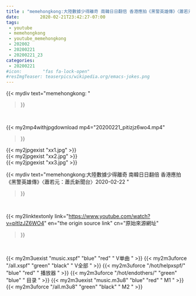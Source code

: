 ```yaml
---
title : "memehongkong:大陸數據少得離奇 南韓日日翻倍 香港應拍《黑警英雄傳》〈蕭若元：蕭氏新聞台〉2020-02-22 "
date:        2020-02-21T23:42:27-07:00
tags:
 - youtube
 - memehongkong
 - youtube_memehongkong
 - 202002
 - 20200221
 - 20200221_23
categories:
 - 20200221
#icon:        "fas fa-lock-open"
#resImgTeaser: teaserpics/wikipedia.org/emacs-jokes.png
---
```


{{< mydiv text="memehongkong: "
>}}
<br>


{{< my2mp4withjpgdownload mp4="20200221_pitizjz6wo4.mp4"
>}}

{{< my2jpgexist "xx1.jpg" >}}<br>
{{< my2jpgexist "xx2.jpg" >}}<br>
{{< my2jpgexist "xx3.jpg" >}}<br>



{{< mydiv text="memehongkong:大陸數據少得離奇 南韓日日翻倍 香港應拍《黑警英雄傳》〈蕭若元：蕭氏新聞台〉2020-02-22 "
>}}
<br>

{{< my2linktextonly link="https://www.youtube.com/watch?v=pItIzJZ6WO4"
en="the origin source link" cn="原始來源網址"
>}}


<br>

{{< my2m3uexist "music.xspf"        "blue"   "red"    " V单曲 " >}} {{< my2m3uforce "/all.xspf"         "green"  "black"  " V全部 " >}} {{< my2m3uforce "/hot/helpxspf/"    "blue"   "red"    " 播放器 " >}} {{< my2m3uforce "/hot/endothers/"   "green"  "blue"   " 目录 " >}} {{< my2m3uexist "music.m3u8"        "blue"   "red"    " M1 " >}} {{< my2m3uforce "/all.m3u8"         "green"  "black"  " M2 " >}} 
